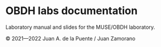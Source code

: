 # OBDH labs documentation

Laboratory manual and slides for the MUSE/OBDH laboratory.

© 2021—2022 Juan A. de la Puente / Juan Zamorano
